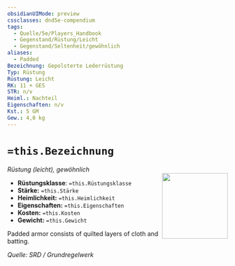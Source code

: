 ```yaml
---
obsidianUIMode: preview
cssclasses: dnd5e-compendium
tags:
  - Quelle/5e/Players_Handbook
  - Gegenstand/Rüstung/Leicht
  - Gegenstand/Seltenheit/gewöhnlich
aliases:
  - Padded
Bezeichnung: Gepolsterte Lederrüstung
Typ: Rüstung
Rüstung: Leicht
RK: 11 + GES
STR: n/v
Heiml.: Nachteil
Eigenschaften: n/v
Kst.: 5 GM
Gew.: 4,0 kg
---
```

# `=this.Bezeichnung`
*Rüstung (leicht), gewöhnlich*  
<img src="Symbolik/Gegenstände.webp" align="right" width="150">

- **Rüstungsklasse**: `=this.Rüstungsklasse`
- **Stärke:** `=this.Stärke`
- **Heimlichkeit:** `=this.Heimlichkeit`
- **Eigenschaften:** `=this.Eigenschaften`
- **Kosten:** `=this.Kosten`
- **Gewicht:** `=this.Gewicht`

Padded armor consists of quilted layers of cloth and batting.

*Quelle: SRD / Grundregelwerk*